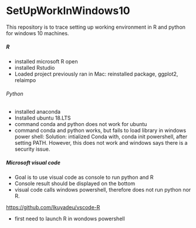 # SetUpWorkInWindows10
This repository is to trace setting up working environment in R and python for windows 10 machines. 
##### R
- installed microsoft R open
- installed Rstudio
- Loaded project previously ran in Mac: reinstalled package, ggplot2, relaimpo

###### Python
- installed anaconda 
- Installed ubuntu 18.LTS
- command conda and python does not work for ubuntu
- command conda and python works, but fails to load library in windows power shell: Solution: intialized Conda with, 
conda init powershell, after setting PATH. However, this does not work and windows says there is a security issue. 


##### Microsoft visual code ####
- Goal is to use visual code as console to run python and R
- Console result should be displayed on the bottom 
- visual code calls windows powershell, therefore does not run python nor R.

https://github.com/Ikuyadeu/vscode-R
- first need to launch R in wondows powershell

